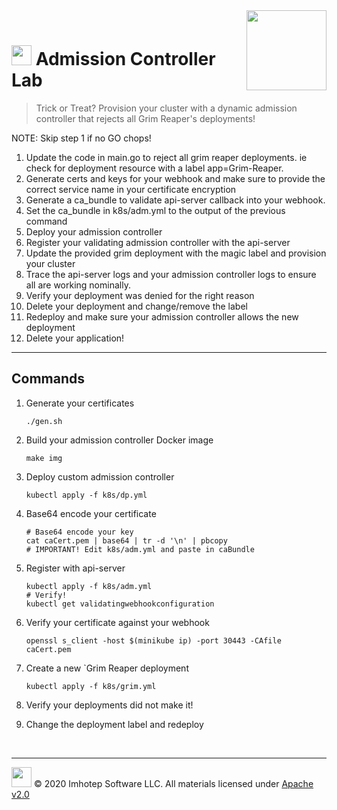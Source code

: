 <img src="../assets/k8sland.png" align="right" width="128" height="auto"/>

<br/>

# <img src="../assets/lab.png" width="32" height="auto"/> Admission Controller Lab

> Trick or Treat? Provision your cluster with a dynamic admission controller
> that rejects all Grim Reaper's deployments!

NOTE: Skip step 1 if no GO chops!

1. Update the code in main.go to reject all grim reaper deployments. ie
   check for deployment resource with a label app=Grim-Reaper.
1. Generate certs and keys for your webhook and make sure to provide the correct
   service name in your certificate encryption
1. Generate a ca_bundle to validate api-server callback into your webhook.
1. Set the ca_bundle in k8s/adm.yml to the output of the previous command
1. Deploy your admission controller
1. Register your validating admission controller with the api-server
1. Update the provided grim deployment with the magic label and provision your cluster
1. Trace the api-server logs and your admission controller logs to ensure all
   are working nominally.
1. Verify your deployment was denied for the right reason
1. Delete your deployment and change/remove the label
1. Redeploy and make sure your admission controller allows the new deployment
1. Delete your application!

---
## Commands

1. Generate your certificates

    ```shell
    ./gen.sh
    ```

1. Build your admission controller Docker image

    ```shell
    make img
    ```

1. Deploy custom admission controller

    ```shell
    kubectl apply -f k8s/dp.yml
    ```

1. Base64 encode your certificate

    ```shell
    # Base64 encode your key
    cat caCert.pem | base64 | tr -d '\n' | pbcopy
    # IMPORTANT! Edit k8s/adm.yml and paste in caBundle
    ```

1. Register with api-server

    ```shell
    kubectl apply -f k8s/adm.yml
    # Verify!
    kubectl get validatingwebhookconfiguration
    ```

1. Verify your certificate against your webhook

    ```shell
    openssl s_client -host $(minikube ip) -port 30443 -CAfile caCert.pem
    ```

1. Create a new `Grim Reaper deployment

    ```shell
    kubectl apply -f k8s/grim.yml
    ```

1. Verify your deployments did not make it!

1. Change the deployment label and redeploy


<br/>

---
<img src="../assets/imhotep_logo.png" width="32" height="auto"/> © 2020 Imhotep Software LLC.
All materials licensed under [Apache v2.0](http://www.apache.org/licenses/LICENSE-2.0)